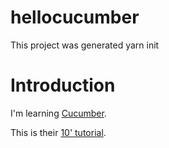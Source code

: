 # hellocucumber
This project was generated yarn init

# Introduction
I'm learning [Cucumber](https://cucumber.io/docs/guides/overview/).

This is their [10' tutorial](https://cucumber.io/docs/guides/10-minute-tutorial/).
